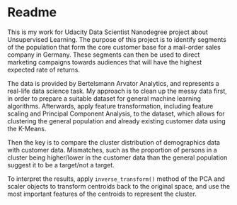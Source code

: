 # Readme

This is my work for Udacity Data Scientist Nanodegree project about Unsupervised Learning. The purpose of this project is to identify segments of the population that form the core customer base for a mail-order sales company in Germany. These segments can then be used to direct marketing campaigns towards audiences that will have the highest expected rate of returns.

The data is provided by Bertelsmann Arvator Analytics, and represents a real-life data science task.
My approach is to clean up the messy data first, in order to prepare a suitable dataset for general machine learning algorithms. Afterwards, apply feature transformation, including feature scaling and Principal Component Analysis, to the dataset, which allows for clustering the general population and already existing customer data using the K-Means.

Then the key is to compare the cluster distribution of demographics data with customer data. Mismatches, such as the proportion of persons in a cluster being higher/lower in the customer data than the general population suggest it to be a target/not a target.  

To interpret the results, apply `inverse_transform()` method of the PCA and scaler objects to transform centroids back to the original space, and use the most important features of the centroids to represent the cluster.

